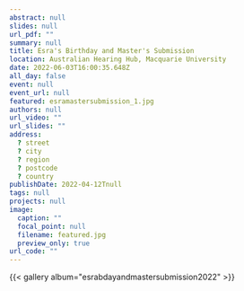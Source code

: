 ```yaml
---
abstract: null
slides: null
url_pdf: ""
summary: null
title: Esra's Birthday and Master's Submission
location: Australian Hearing Hub, Macquarie University
date: 2022-06-03T16:00:35.648Z
all_day: false
event: null
event_url: null
featured: esramastersubmission_1.jpg
authors: null
url_video: ""
url_slides: ""
address:
  ? street
  ? city
  ? region
  ? postcode
  ? country
publishDate: 2022-04-12Tnull
tags: null
projects: null
image:
  caption: ""
  focal_point: null
  filename: featured.jpg
  preview_only: true
url_code: ""
---
```


{{< gallery album="esrabdayandmastersubmission2022" >}}
